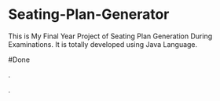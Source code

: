 # Seating-Plan-Generator

This is My Final Year Project of Seating Plan Generation During Examinations. It is totally developed using Java Language.












































#Done










































































































.




































































































































































































































































































































































































































































































.






































